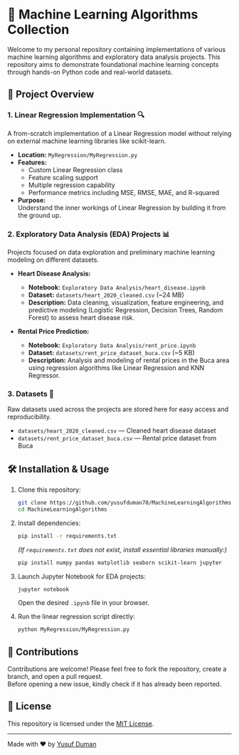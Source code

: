 # 🤖 Machine Learning Algorithms Collection

Welcome to my personal repository containing implementations of various machine learning algorithms and exploratory data analysis projects. This repository aims to demonstrate foundational machine learning concepts through hands-on Python code and real-world datasets.

## 🚀 Project Overview

### 1. Linear Regression Implementation 🔍

A from-scratch implementation of a Linear Regression model without relying on external machine learning libraries like scikit-learn.

- **Location:** `MyRegression/MyRegression.py`  
- **Features:**  
  - Custom Linear Regression class  
  - Feature scaling support  
  - Multiple regression capability  
  - Performance metrics including MSE, RMSE, MAE, and R-squared  
- **Purpose:**  
  Understand the inner workings of Linear Regression by building it from the ground up.

### 2. Exploratory Data Analysis (EDA) Projects 📊

Projects focused on data exploration and preliminary machine learning modeling on different datasets.

- **Heart Disease Analysis:**  
  - **Notebook:** `Exploratory Data Analysis/heart_disease.ipynb`  
  - **Dataset:** `datasets/heart_2020_cleaned.csv` (~24 MB)  
  - **Description:** Data cleaning, visualization, feature engineering, and predictive modeling (Logistic Regression, Decision Trees, Random Forest) to assess heart disease risk.

- **Rental Price Prediction:**  
  - **Notebook:** `Exploratory Data Analysis/rent_price.ipynb`  
  - **Dataset:** `datasets/rent_price_dataset_buca.csv` (~5 KB)  
  - **Description:** Analysis and modeling of rental prices in the Buca area using regression algorithms like Linear Regression and KNN Regressor.

### 3. Datasets 📁

Raw datasets used across the projects are stored here for easy access and reproducibility.

- `datasets/heart_2020_cleaned.csv` — Cleaned heart disease dataset  
- `datasets/rent_price_dataset_buca.csv` — Rental price dataset from Buca

## 🛠 Installation & Usage

1. Clone this repository:
    ```bash
    git clone https://github.com/yusufduman78/MachineLearningAlgorithms.git
    cd MachineLearningAlgorithms
    ```

2. Install dependencies:
    ```bash
    pip install -r requirements.txt
    ```
    *(If `requirements.txt` does not exist, install essential libraries manually:)*  
    ```bash
    pip install numpy pandas matplotlib seaborn scikit-learn jupyter
    ```

3. Launch Jupyter Notebook for EDA projects:
    ```bash
    jupyter notebook
    ```
    Open the desired `.ipynb` file in your browser.

4. Run the linear regression script directly:
    ```bash
    python MyRegression/MyRegression.py
    ```

## 🤝 Contributions

Contributions are welcome! Please feel free to fork the repository, create a branch, and open a pull request.  
Before opening a new issue, kindly check if it has already been reported.

## 📄 License

This repository is licensed under the [MIT License](LICENSE).

---

Made with ❤️ by [Yusuf Duman](https://github.com/yusufduman78)
